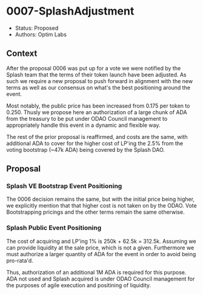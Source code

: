 # 0007-SplashAdjustment

- Status: Proposed
- Authors: Optim Labs

## Context

After the proposal 0006 was put up for a vote we were notified by the Splash team that the terms of their token launch have been adjusted. As such we require a new proposal to push forward in alignment with the new terms as well as our consensus on what's the best positioning around the event.

Most notably, the public price has been increased from 0.175 per token to 0.250. Thusly we propose here an authorization of a large chunk of ADA from the treasury to be put under ODAO Council management to appropriately handle this event in a dynamic and flexible way. 

The rest of the prior proposal is reaffirmed, and costs are the same, with additional ADA to cover for the higher cost of LP'ing the 2.5% from the voting bootstrap (~47k ADA) being covered by the Splash DAO.

## Proposal

### Splash VE Bootstrap Event Positioning

The 0006 decision remains the same, but with the initial price being higher, we explicitly mention that that higher cost is not taken on by the ODAO. Vote Bootstrapping pricings and the other terms remain the same otherwise.

### Splash Public Event Positioning

The cost of acquiring and LP'ing 1% is 250k + 62.5k = 312.5k. Assuming we can provide liquidity at the sale price, which is not a given. Furthermore we must authorize a larger quantity of ADA for the event in order to avoid being pro-rata'd.

Thus, authorization of an additional 1M ADA is required for this purpose. ADA not used and Splash acquired is under ODAO Council management for the purposes of agile execution and positining of liquidity.
